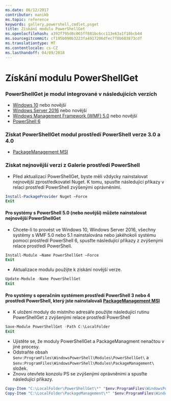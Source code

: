 ```yaml
---
ms.date: 06/12/2017
contributor: manikb
ms.topic: reference
keywords: gallery,powershell,cmdlet,psget
title: Získání modulu PowerShellGet
ms.openlocfilehash: a392f795d8c065ff881bc6cc113e63a1f18bcb44
ms.sourcegitcommit: cf195b090b3223fa4917206dfec7f0b603873cdf
ms.translationtype: MT
ms.contentlocale: cs-CZ
ms.lasthandoff: 04/09/2018
---
```

<a name="get-powershellget-module"></a>Získání modulu PowerShellGet
========================

### <a name="powershellget-is-an-in-box-module-in-the-following-releases"></a>PowerShellGet je modul integrované v následujících verzích
- [Windows 10](https://www.microsoft.com/windows/get-windows-10) nebo novější
- [Windows Server 2016](https://technet.microsoft.com/windows-server-docs/get-started/windows-server-2016) nebo novější
- [Windows Management Framework (WMF) 5.0](https://www.microsoft.com/download/details.aspx?id=50395) nebo novější
- [PowerShell 6](https://github.com/PowerShell/PowerShell/releases)

### <a name="get-powershellget-module-for-powershell-versions-30-and-40"></a>Získat PowerShellGet modul prostředí PowerShell verze 3.0 a 4.0
- [PackageManagement MSI](http://go.microsoft.com/fwlink/?LinkID=746217&clcid=0x409)

### <a name="get-the-latest-version-from-powershell-gallery"></a>Získat nejnovější verzi z Galerie prostředí PowerShell

- Před aktualizací PowerShellGet, byste měli vždycky nainstalovat nejnovější zprostředkovatel Nuget. K tomu, spusťte následující příkazy v relaci prostředí PowerShell zvýšenými oprávněními.
```powershell
Install-PackageProvider Nuget –Force
Exit
```

#### <a name="for-systems-with-powershell-50-or-newer-you-can-install-the-latest-powershellget"></a>Pro systémy s PowerShell 5.0 (nebo novější) můžete nainstalovat nejnovější PowerShellGet
- Chcete-li to provést ve Windows 10, Windows Server 2016, všechny systémy s WMF 5.0 nebo 5.1 nainstalována nebo jakéhokoli systému pomocí prostředí PowerShell 6, spusťte následující příkazy z zvýšenými relace prostředí PowerShell.
```powershell
Install-Module –Name PowerShellGet –Force
Exit
```

- Aktualizace modulu použijte k získání novější verze.
```powershell
Update-Module -Name PowerShellGet
Exit
```

#### <a name="for-systems-running-powershell-3-or-powershell-4-that-have-installed-the-packagemanagement-msihttpgomicrosoftcomfwlinklinkid746217clcid0x409"></a>Pro systémy s operačním systémem prostředí PowerShell 3 nebo 4 prostředí PowerShell, který jste nainstalovali [PackageManagement MSI](http://go.microsoft.com/fwlink/?LinkID=746217&clcid=0x409)

- K uložení moduly do místního adresáře použijte následující rutinu PowerShellGet z zvýšenými relace prostředí PowerShell

```powershell
Save-Module PowerShellGet -Path C:\LocalFolder
Exit
```

- Ujistěte se, že moduly PowerShellGet a PackageManagment nenačtou v jiné procesy.
- Odstraňte obsah `$env:ProgramFiles\WindowsPowerShell\Modules\PowerShellGet\` a `$env:ProgramFiles\WindowsPowerShell\Modules\PackageManagement\` složek.
- Znovu otevřete konzolu PS se zvýšenými oprávněními a spusťte následující příkazy.

```powershell
Copy-Item "C:\LocalFolder\PowerShellGet\*" "$env:ProgramFiles\WindowsPowerShell\Modules\PowerShellGet\" -Recurse -Force
Copy-Item "C:\LocalFolder\PackageManagement\*" "$env:ProgramFiles\WindowsPowerShell\Modules\PackageManagement\" -Recurse -Force
```
